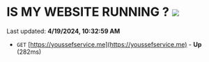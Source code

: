 # IS MY WEBSITE RUNNING ? [![](https://img.shields.io/static/v1?label=Sponsor&message=%E2%9D%A4&logo=GitHub&color=%23fe8e86)](https://github.com/sponsors/<username>)

Last updated: **4/19/2024, 10:32:59 AM**

- `GET` [https://youssefservice.me](https://youssefservice.me) - **Up** (282ms)
